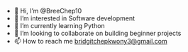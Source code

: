 - 👋 Hi, I’m @BreeChep10
- 👀 I’m interested in Software development
- 🌱 I’m currently learning Python
- 💞️ I’m looking to collaborate on building beginner projects
- 📫 How to reach me bridgitchepkwony3@gmail.com


<!---
BreeChep10/BreeChep10 is a ✨ special ✨ repository because its `README.md` (this file) appears on your GitHub profile.
You can click the Preview link to take a look at your changes.
--->
